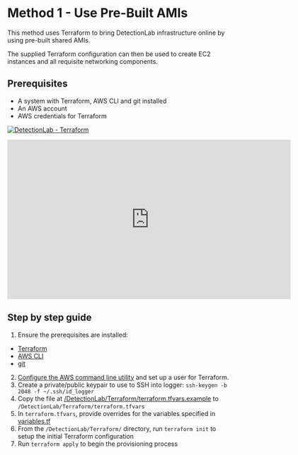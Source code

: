 # Method 1 - Use Pre-Built AMIs

This method uses Terraform to bring DetectionLab infrastructure online by using pre-built shared AMIs.

The supplied Terraform configuration can then be used to create EC2 instances and all requisite networking components.

## Prerequisites
* A system with Terraform, AWS CLI and git installed
* An AWS account
* AWS credentials for Terraform

[![DetectionLab - Terraform](https://i.vimeocdn.com/video/777172792_640.webp)](https://vimeo.com/331695321)
<iframe src="https://player.vimeo.com/video/331695321" width="640" height="360" frameborder="0" allow="autoplay; fullscreen" allowfullscreen></iframe>


## Step by step guide

1. Ensure the prerequisites are installed:
  * [Terraform](https://www.terraform.io/downloads.html)
  * [AWS CLI](https://docs.aws.amazon.com/cli/latest/userguide/cli-chap-install.html)
  * [git](https://git-scm.com/book/en/v2/Getting-Started-Installing-Git)
2. [Configure the AWS command line utility](https://docs.aws.amazon.com/polly/latest/dg/setup-aws-cli.html) and set up a user for Terraform.
3. Create a private/public keypair to use to SSH into logger: `ssh-keygen -b 2048 -f ~/.ssh/id_logger`
4. Copy the file at [/DetectionLab/Terraform/terraform.tfvars.example](./terraform.tfvars.example) to `/DetectionLab/Terraform/terraform.tfvars`
5. In `terraform.tfvars`, provide overrides for the variables specified in [variables.tf](./variables.tf)
6. From the `/DetectionLab/Terraform/` directory, run `terraform init` to setup the initial Terraform configuration
7. Run `terraform apply` to begin the provisioning process
